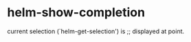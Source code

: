 helm-show-completion
====================

current selection (`helm-get-selection') is ;; displayed at point.

